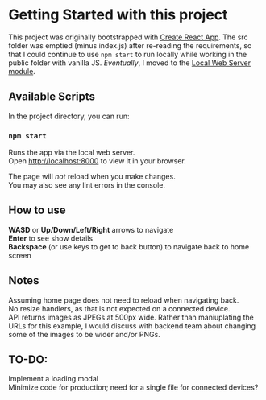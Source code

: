 # Getting Started with this project

This project was originally bootstrapped with [Create React App](https://github.com/facebook/create-react-app). The src folder was emptied (minus index.js) after re-reading the requirements, so that I could continue to use `npm start` to run locally while working in the public folder with vanilla JS. *Eventually*, I moved to the [Local Web Server module](https://github.com/lwsjs/local-web-server).

## Available Scripts

In the project directory, you can run:

### `npm start`

Runs the app via the local web server.\
Open [http://localhost:8000](http://localhost:8000) to view it in your browser.

The page will *not* reload when you make changes.\
You may also see any lint errors in the console.

## How to use

**WASD** or **Up/Down/Left/Right** arrows to navigate\
**Enter** to see show details\
**Backspace** (or use keys to get to back button) to navigate back to home screen

## Notes
Assuming home page does not need to reload when navigating back.\
No resize handlers, as that is not expected on a connected device.\
API returns images as JPEGs at 500px wide. Rather than maniuplating the URLs for this example, I would discuss with backend team about changing some of the images to be wider and/or PNGs.

## TO-DO:
Implement a loading modal\
Minimize code for production; need for a single file for connected devices?